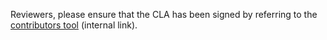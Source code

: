 Reviewers, please ensure that the CLA has been signed by referring to the [contributors tool](https://contributors.corp.mongodb.com) (internal link).
